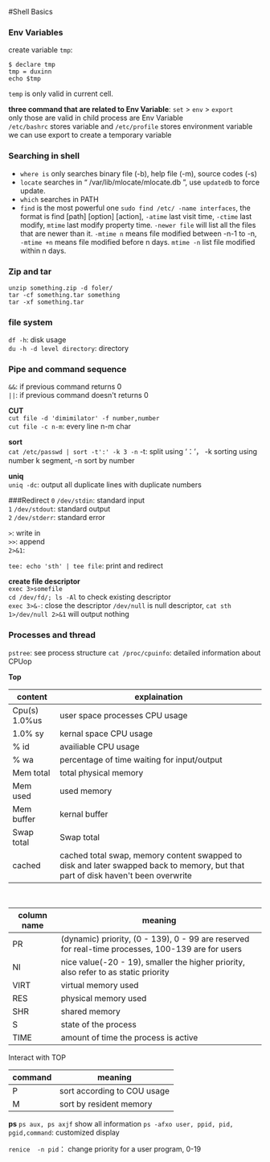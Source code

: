 #Shell Basics

### Env Variables
create variable `tmp`:  

    $ declare tmp
    tmp = duxinn
    echo $tmp

`temp` is only valid in current cell.

**three command that are related to Env Variable**:
`set` > `env` > 	`export`  
only those are valid in child process are Env Variable	
`/etc/bashrc` stores variable and `/etc/profile` stores environment variable  
we can use export to create a temporary variable  

### Searching in shell
- `where is` only searches binary file (-b), help file (-m), source codes (-s)
- `locate` searches in “ /var/lib/mlocate/mlocate.db ”, use `updatedb` to force update.
- `which` searches in PATH
- `find` is the most powerful one `sudo find /etc/ -name interfaces`, the format is find [path] [option] [action], `-atime` last visit time, `-ctime` last modify, `mtime` last modify property time. `-newer file` will list all the files that are newer than it. `-mtime n` means file modified between -n-1 to -n, `-mtime +n` means file modified before n days. `mtime -n` list file modified within n days.


### Zip and tar
`unzip something.zip -d foler/`  
`tar -cf something.tar something`  
`tar -xf something.tar`

### file system
`df -h`: disk usage  
`du -h -d level directory`: directory

### Pipe and command sequence
`&&`: if previous command returns 0  
`||`: if previous command doesn't returns 0

**CUT**  
`cut file -d 'dimimilator' -f number,number`  
`cut file -c n-m`: every line n-m char

**sort**  
`cat /etc/passwd | sort -t':' -k 3 -n` -t: split using ‘：’， -k sorting using number k segment, -n sort by number

**uniq**  
`uniq -dc`: output all duplicate lines with duplicate numbers

###Redirect
`0` `/dev/stdin`: standard input  
`1` `/dev/stdout`: standard output  
`2` `/dev/stderr`: standard error  

`>`: write in  
`>>`: append  
`2>&1`:

`tee: echo 'sth' | tee file`: print and redirect  

**create file descriptor**  
`exec 3>somefile`  
`cd /dev/fd/; ls -Al` to check existing descriptor  
`exec 3>&-`: close the descriptor
`/dev/null` is null descriptor, `cat sth 1>/dev/null 2>&1` will output nothing

### Processes and thread
`pstree`: see process structure 
`cat /proc/cpuinfo`: detailed information about CPUop

**Top**  

|content|explaination|
|---|---|
|  Cpu(s) 1.0%us | user space processes CPU usage  |
|  1.0% sy | kernal space CPU usage  |
| % id  |  availiable CPU usage |
| % wa | percentage of time waiting for input/output |
| Mem total | total physical memory |
| Mem used | used memory |
| Mem buffer | kernal buffer |
| Swap total | Swap total |
| cached | cached total swap, memory content swapped to disk and later swapped back to memory, but that part of disk haven't been overwrite |   

<br/>

|column name| meaning |
|---|---|
|PR| (dynamic) priority, (0 - 139), 0 - 99 are reserved for real-time processes, 100-139 are for users|
|NI| nice value(-20 - 19), smaller the higher priority, also refer to as static priority|
|VIRT| virtual memory used|
|RES|physical memory used|
|SHR|shared memory|
|S|state of the process|
|TIME|amount of time the process is active|

Interact with TOP

|command|meaning|
|---|---|
|P|sort according to COU usage|
|M|sort by resident memory|

**ps**
`ps aux, ps axjf` show all information
`ps -afxo user, ppid, pid, pgid,command`: customized display

`renice  -n pid`： change priority for a user program, 0-19

